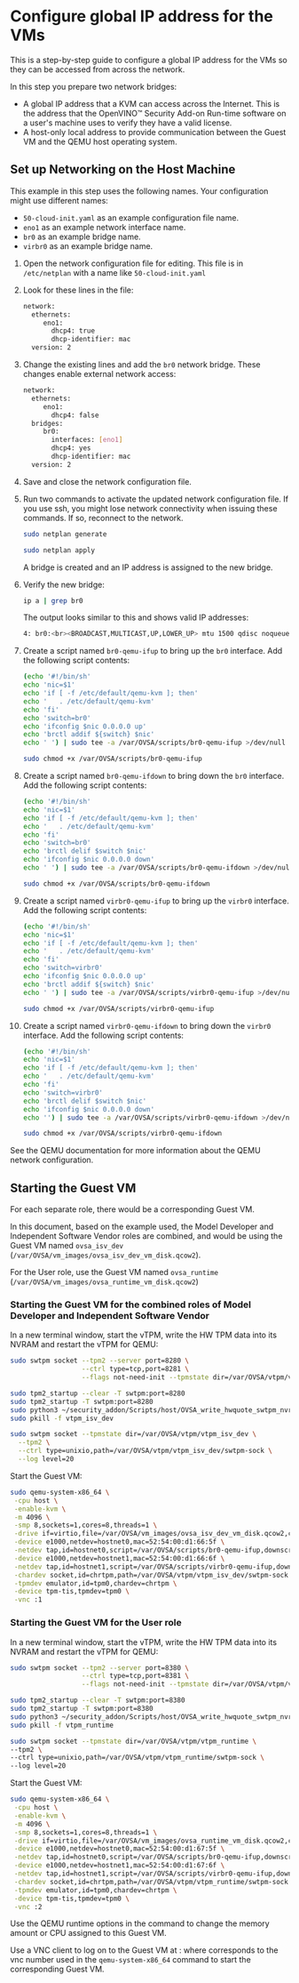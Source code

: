 # Configure global IP address for the VMs

This is a step-by-step guide to configure a global IP address for the VMs so they can be accessed from across the network.

In this step you prepare two network bridges:
* A global IP address that a KVM can access across the Internet. This is the address that the OpenVINO™ Security Add-on Run-time software on a user's machine uses to verify they have a valid license.
* A host-only local address to provide communication between the Guest VM and the QEMU host operating system.

## Set up Networking on the Host Machine <a name="setup-host"></a>

This example in this step uses the following names. Your configuration might use different names:
* `50-cloud-init.yaml` as an example configuration file name.
* `eno1` as an example network interface name. 
* `br0` as an example bridge name.
* `virbr0` as an example bridge name.

1. Open the network configuration file for editing. This file is in `/etc/netplan` with a name like `50-cloud-init.yaml`

2. Look for these lines in the file:
   ```sh	
   network:
     ethernets:
        eno1:
          dhcp4: true
          dhcp-identifier: mac
     version: 2
   ```

3. Change the existing lines and add the `br0` network bridge. These changes enable external network access:
   ```sh	
   network:
     ethernets:
        eno1:
          dhcp4: false
     bridges:
        br0:
          interfaces: [eno1]
          dhcp4: yes
		  dhcp-identifier: mac
     version: 2
   ```

4. Save and close the network configuration file.

5. Run two commands to activate the updated network configuration file. If you use ssh, you might lose network connectivity when issuing these commands. If so, reconnect to the network.
   ```sh
   sudo netplan generate
   ```
   
   ```sh
   sudo netplan apply
   ```	
   A bridge is created and an IP address is assigned to the new bridge.

6. Verify the new bridge:
   ```sh
   ip a | grep br0
   ```	
   The output looks similar to this and shows valid IP addresses:
   ```sh	
   4: br0:<br><BROADCAST,MULTICAST,UP,LOWER_UP> mtu 1500 qdisc noqueue state UP group default qlen 1000<br>inet 123.123.123.123/<mask> brd 321.321.321.321 scope global dynamic br0
   ```	

7. Create a script named `br0-qemu-ifup` to bring up the `br0` interface. Add the following script contents:
   ```sh
   (echo '#!/bin/sh'
   echo 'nic=$1'
   echo 'if [ -f /etc/default/qemu-kvm ]; then'
   echo '   . /etc/default/qemu-kvm'
   echo 'fi'
   echo 'switch=br0'
   echo 'ifconfig $nic 0.0.0.0 up'
   echo 'brctl addif ${switch} $nic'
   echo ' ') | sudo tee -a /var/OVSA/scripts/br0-qemu-ifup >/dev/null
   
   sudo chmod +x /var/OVSA/scripts/br0-qemu-ifup
   ```

8. Create a script named `br0-qemu-ifdown` to bring down the `br0` interface. Add the following script contents:
   ```sh
   (echo '#!/bin/sh'
   echo 'nic=$1'
   echo 'if [ -f /etc/default/qemu-kvm ]; then'
   echo '   . /etc/default/qemu-kvm'
   echo 'fi'
   echo 'switch=br0'
   echo 'brctl delif $switch $nic'
   echo 'ifconfig $nic 0.0.0.0 down'
   echo ' ') | sudo tee -a /var/OVSA/scripts/br0-qemu-ifdown >/dev/null
   
   sudo chmod +x /var/OVSA/scripts/br0-qemu-ifdown
   ```

9. Create a script named `virbr0-qemu-ifup` to bring up the `virbr0` interface. Add the following script contents:
   ```sh
   (echo '#!/bin/sh'
   echo 'nic=$1'
   echo 'if [ -f /etc/default/qemu-kvm ]; then'
   echo '   . /etc/default/qemu-kvm'
   echo 'fi'
   echo 'switch=virbr0'
   echo 'ifconfig $nic 0.0.0.0 up'
   echo 'brctl addif ${switch} $nic'
   echo ' ') | sudo tee -a /var/OVSA/scripts/virbr0-qemu-ifup >/dev/null

   sudo chmod +x /var/OVSA/scripts/virbr0-qemu-ifup
   ```

10. Create a script named `virbr0-qemu-ifdown` to bring down the `virbr0` interface. Add the following script contents:
    ```sh	
    (echo '#!/bin/sh'
    echo 'nic=$1'
    echo 'if [ -f /etc/default/qemu-kvm ]; then'
    echo '   . /etc/default/qemu-kvm'
    echo 'fi'
    echo 'switch=virbr0'
    echo 'brctl delif $switch $nic'
    echo 'ifconfig $nic 0.0.0.0 down'
    echo '') | sudo tee -a /var/OVSA/scripts/virbr0-qemu-ifdown >/dev/null

    sudo chmod +x /var/OVSA/scripts/virbr0-qemu-ifdown
    ```

See the QEMU documentation for more information about the QEMU network configuration.


## Starting the Guest VM

For each separate role, there would be a corresponding Guest VM. 

In this document, based on the example used, the Model Developer and Independent Software Vendor roles are combined, and would be using the Guest VM named `ovsa_isv_dev` (`/var/OVSA/vm_images/ovsa_isv_dev_vm_disk.qcow2`).

For the User role, use the Guest VM named `ovsa_runtime` (`/var/OVSA/vm_images/ovsa_runtime_vm_disk.qcow2`)

### Starting the Guest VM for the combined roles of Model Developer and Independent Software Vendor

In a new terminal window, start the vTPM, write the HW TPM data into its NVRAM and restart the vTPM for QEMU:

```sh
sudo swtpm socket --tpm2 --server port=8280 \
                  --ctrl type=tcp,port=8281 \
                  --flags not-need-init --tpmstate dir=/var/OVSA/vtpm/vtpm_isv_dev &

sudo tpm2_startup --clear -T swtpm:port=8280
sudo tpm2_startup -T swtpm:port=8280
sudo python3 ~/security_addon/Scripts/host/OVSA_write_hwquote_swtpm_nvram.py 8280
sudo pkill -f vtpm_isv_dev

sudo swtpm socket --tpmstate dir=/var/OVSA/vtpm/vtpm_isv_dev \
  --tpm2 \
  --ctrl type=unixio,path=/var/OVSA/vtpm/vtpm_isv_dev/swtpm-sock \
  --log level=20
```

Start the Guest VM:

```sh
sudo qemu-system-x86_64 \
 -cpu host \
 -enable-kvm \
 -m 4096 \
 -smp 8,sockets=1,cores=8,threads=1 \
 -drive if=virtio,file=/var/OVSA/vm_images/ovsa_isv_dev_vm_disk.qcow2,cache=none \
 -device e1000,netdev=hostnet0,mac=52:54:00:d1:66:5f \
 -netdev tap,id=hostnet0,script=/var/OVSA/scripts/br0-qemu-ifup,downscript=/var/OVSA/scripts/br0-qemu-ifdown \
 -device e1000,netdev=hostnet1,mac=52:54:00:d1:66:6f \
 -netdev tap,id=hostnet1,script=/var/OVSA/scripts/virbr0-qemu-ifup,downscript=/var/OVSA/scripts/virbr0-qemu-ifdown \
 -chardev socket,id=chrtpm,path=/var/OVSA/vtpm/vtpm_isv_dev/swtpm-sock \
 -tpmdev emulator,id=tpm0,chardev=chrtpm \
 -device tpm-tis,tpmdev=tpm0 \
 -vnc :1
```

### Starting the Guest VM for the User role

In a new terminal window, start the vTPM, write the HW TPM data into its NVRAM and restart the vTPM for QEMU:

```sh
sudo swtpm socket --tpm2 --server port=8380 \
                  --ctrl type=tcp,port=8381 \
                  --flags not-need-init --tpmstate dir=/var/OVSA/vtpm/vtpm_runtime &

sudo tpm2_startup --clear -T swtpm:port=8380
sudo tpm2_startup -T swtpm:port=8380
sudo python3 ~/security_addon/Scripts/host/OVSA_write_hwquote_swtpm_nvram.py 8380    
sudo pkill -f vtpm_runtime

sudo swtpm socket --tpmstate dir=/var/OVSA/vtpm/vtpm_runtime \
--tpm2 \
--ctrl type=unixio,path=/var/OVSA/vtpm/vtpm_runtime/swtpm-sock \
--log level=20
```

Start the Guest VM:

```sh
sudo qemu-system-x86_64 \
 -cpu host \
 -enable-kvm \
 -m 4096 \
 -smp 8,sockets=1,cores=8,threads=1 \
 -drive if=virtio,file=/var/OVSA/vm_images/ovsa_runtime_vm_disk.qcow2,cache=none \
 -device e1000,netdev=hostnet0,mac=52:54:00:d1:67:5f \
 -netdev tap,id=hostnet0,script=/var/OVSA/scripts/br0-qemu-ifup,downscript=/var/OVSA/scripts/br0-qemu-ifdown \
 -device e1000,netdev=hostnet1,mac=52:54:00:d1:67:6f \
 -netdev tap,id=hostnet1,script=/var/OVSA/scripts/virbr0-qemu-ifup,downscript=/var/OVSA/scripts/virbr0-qemu-ifdown \
 -chardev socket,id=chrtpm,path=/var/OVSA/vtpm/vtpm_runtime/swtpm-sock \
 -tpmdev emulator,id=tpm0,chardev=chrtpm \
 -device tpm-tis,tpmdev=tpm0 \
 -vnc :2
```

Use the QEMU runtime options in the command to change the memory amount or CPU assigned to this Guest VM.

Use a VNC client to log on to the Guest VM at <host-ip-address>:<x> where <x> corresponds to the vnc number used in the `qemu-system-x86_64` command to start the corresponding Guest VM. 
